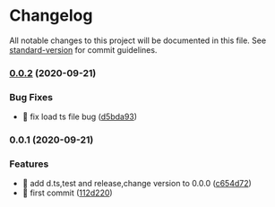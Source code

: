 # Changelog

All notable changes to this project will be documented in this file. See [standard-version](https://github.com/conventional-changelog/standard-version) for commit guidelines.

### [0.0.2](https://github.com/xxholly32/rollup-plugin-vue-jsx/compare/v0.0.1...v0.0.2) (2020-09-21)


### Bug Fixes

* 🐛 fix load ts file bug ([d5bda93](https://github.com/xxholly32/rollup-plugin-vue-jsx/commit/d5bda930504d1f3613a365d4e746e56070c5e927))

### 0.0.1 (2020-09-21)


### Features

* 🎸 add d.ts,test and release,change version to 0.0.0 ([c654d72](https://github.com/xxholly32/rollup-plugin-vue-jsx/commit/c654d72a5372ab168d91075f36f1f123e85cd2bd))
* 🎸 first commit ([112d220](https://github.com/xxholly32/rollup-plugin-vue-jsx/commit/112d2209f75fe04b7f30e12c35d5e3b12a39bbd4))
